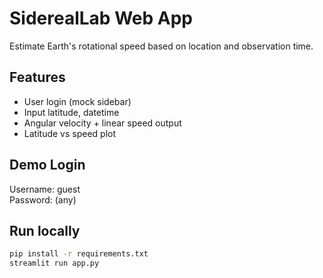 # SiderealLab Web App

Estimate Earth's rotational speed based on location and observation time.

## Features

- User login (mock sidebar)
- Input latitude, datetime
- Angular velocity + linear speed output
- Latitude vs speed plot

## Demo Login
Username: guest  
Password: (any)

## Run locally

```bash
pip install -r requirements.txt
streamlit run app.py

